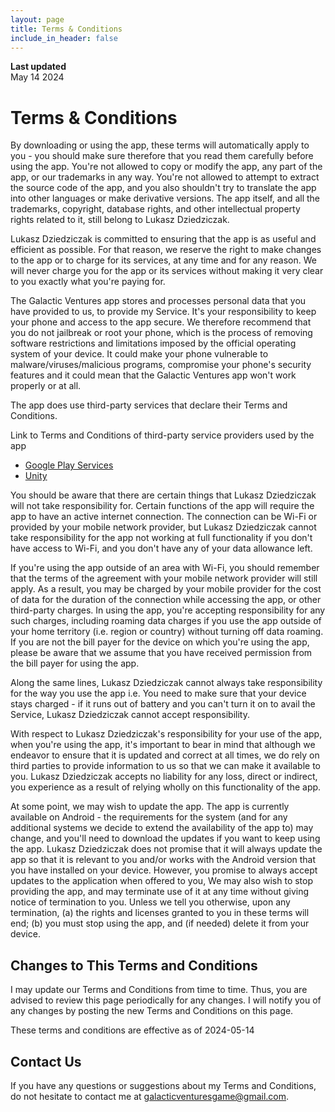 ```yaml
---
layout: page
title: Terms & Conditions
include_in_header: false
---
```


**Last updated**  
May 14 2024

# Terms & Conditions

By downloading or using the app, these terms will automatically apply to you - you should make sure therefore that you read them carefully before using the app. You're not allowed to copy or modify the app, any part of the app, or our trademarks in any way. You're not allowed to attempt to extract the source code of the app, and you also shouldn't try to translate the app into other languages or make derivative versions. The app itself, and all the trademarks, copyright, database rights, and other intellectual property rights related to it, still belong to Lukasz Dziedziczak.

Lukasz Dziedziczak is committed to ensuring that the app is as useful and efficient as possible. For that reason, we reserve the right to make changes to the app or to charge for its services, at any time and for any reason. We will never charge you for the app or its services without making it very clear to you exactly what you're paying for.

The Galactic Ventures app stores and processes personal data that you have provided to us, to provide my Service. It's your responsibility to keep your phone and access to the app secure. We therefore recommend that you do not jailbreak or root your phone, which is the process of removing software restrictions and limitations imposed by the official operating system of your device. It could make your phone vulnerable to malware/viruses/malicious programs, compromise your phone's security features and it could mean that the Galactic Ventures app won't work properly or at all.

The app does use third-party services that declare their Terms and Conditions.

Link to Terms and Conditions of third-party service providers used by the app

*   [Google Play Services](https://policies.google.com/terms)
*   [Unity](https://unity3d.com/legal/terms-of-service)

You should be aware that there are certain things that Lukasz Dziedziczak will not take responsibility for. Certain functions of the app will require the app to have an active internet connection. The connection can be Wi-Fi or provided by your mobile network provider, but Lukasz Dziedziczak cannot take responsibility for the app not working at full functionality if you don't have access to Wi-Fi, and you don't have any of your data allowance left.

If you're using the app outside of an area with Wi-Fi, you should remember that the terms of the agreement with your mobile network provider will still apply. As a result, you may be charged by your mobile provider for the cost of data for the duration of the connection while accessing the app, or other third-party charges. In using the app, you're accepting responsibility for any such charges, including roaming data charges if you use the app outside of your home territory (i.e. region or country) without turning off data roaming. If you are not the bill payer for the device on which you're using the app, please be aware that we assume that you have received permission from the bill payer for using the app.

Along the same lines, Lukasz Dziedziczak cannot always take responsibility for the way you use the app i.e. You need to make sure that your device stays charged - if it runs out of battery and you can't turn it on to avail the Service, Lukasz Dziedziczak cannot accept responsibility.

With respect to Lukasz Dziedziczak's responsibility for your use of the app, when you're using the app, it's important to bear in mind that although we endeavor to ensure that it is updated and correct at all times, we do rely on third parties to provide information to us so that we can make it available to you. Lukasz Dziedziczak accepts no liability for any loss, direct or indirect, you experience as a result of relying wholly on this functionality of the app.

At some point, we may wish to update the app. The app is currently available on Android - the requirements for the system (and for any additional systems we decide to extend the availability of the app to) may change, and you'll need to download the updates if you want to keep using the app. Lukasz Dziedziczak does not promise that it will always update the app so that it is relevant to you and/or works with the Android version that you have installed on your device. However, you promise to always accept updates to the application when offered to you, We may also wish to stop providing the app, and may terminate use of it at any time without giving notice of termination to you. Unless we tell you otherwise, upon any termination, (a) the rights and licenses granted to you in these terms will end; (b) you must stop using the app, and (if needed) delete it from your device.

## Changes to This Terms and Conditions

I may update our Terms and Conditions from time to time. Thus, you are advised to review this page periodically for any changes. I will notify you of any changes by posting the new Terms and Conditions on this page.

These terms and conditions are effective as of 2024-05-14

## Contact Us

If you have any questions or suggestions about my Terms and Conditions, do not hesitate to contact me at galacticventuresgame@gmail.com.